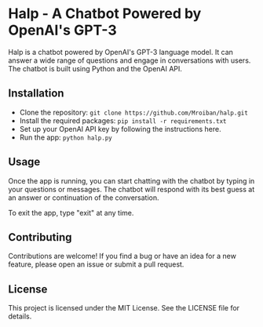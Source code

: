 # Halp - A Chatbot Powered by OpenAI's GPT-3
Halp is a chatbot powered by OpenAI's GPT-3 language model. It can answer a wide range of questions and engage in conversations with users. The chatbot is built using Python and the OpenAI API.

## Installation
- Clone the repository: 
 ```git clone https://github.com/Mroiban/halp.git```
- Install the required packages: 
  ```pip install -r requirements.txt```
- Set up your OpenAI API key by following the instructions here.
- Run the app: 
  ```python halp.py```
## Usage
Once the app is running, you can start chatting with the chatbot by typing in your questions or messages. The chatbot will respond with its best guess at an answer or continuation of the conversation.

To exit the app, type "exit" at any time.

## Contributing
Contributions are welcome! If you find a bug or have an idea for a new feature, please open an issue or submit a pull request.

## License
This project is licensed under the MIT License. See the LICENSE file for details.